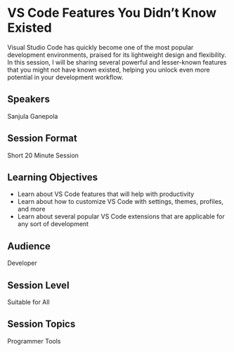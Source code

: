 # VS Code Features You Didn’t Know Existed

Visual Studio Code has quickly become one of the most popular development environments, praised for its lightweight design and flexibility. In this session, I will be sharing several powerful and lesser-known features that you might not have known existed, helping you unlock even more potential in your development workflow.

## Speakers
Sanjula Ganepola

## Session Format
Short 20 Minute Session

## Learning Objectives
* Learn about VS Code features that will help with productivity
* Learn about how to customize VS Code with settings, themes, profiles, and more
* Learn about several popular VS Code extensions that are applicable for any sort of development

## Audience
Developer

## Session Level
Suitable for All

## Session Topics
Programmer Tools